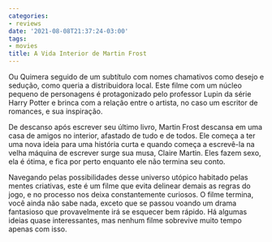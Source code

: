 ```yaml
---
categories:
- reviews
date: '2021-08-08T21:37:24-03:00'
tags:
- movies
title: A Vida Interior de Martin Frost
---
```


Ou Quimera seguido de um subtítulo com nomes chamativos como desejo e sedução, como queria a distribuidora local. Este filme com um núcleo pequeno de personagens é protagonizado pelo professor Lupin da série Harry Potter e brinca com a relação entre o artista, no caso um escritor de romances, e sua inspiração.

De descanso após escrever seu último livro, Martin Frost descansa em uma casa de amigos no interior, afastado de tudo e de todos. Ele começa a ter uma nova ideia para uma história curta e quando começa a escrevê-la na velha máquina de escrever surge sua musa, Claire Martin. Eles fazem sexo, ela é ótima, e fica por perto enquanto ele não termina seu conto.

Navegando pelas possibilidades desse universo utópico habitado pelas mentes criativas, este é um filme que evita delinear demais as regras do jogo, e no processo nos deixa constantemente curiosos. O filme termina, você ainda não sabe nada, exceto que se passou voando um drama fantasioso que provavelmente irá se esquecer bem rápido. Há algumas ideias quase interessantes, mas nenhum filme sobrevive muito tempo apenas com isso.